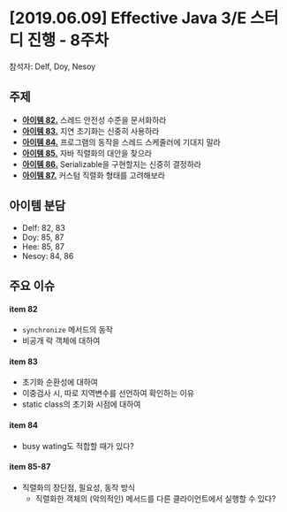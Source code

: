 # [2019.06.09] Effective Java 3/E 스터디 진행 - 8주차
참석자: Delf, Doy, Nesoy
## 주제
- [**아이템 82.**](../chapter11/item82.md) 스레드 안전성 수준을 문서화하라 
- [**아이템 83.**](../chapter11/item83.md) 지연 초기화는 신중히 사용하라 
- [**아이템 84.**](../chapter11/item84.md) 프로그램의 동작을 스레드 스케줄러에 기대지 말라 
- [**아이템 85.**](../chapter12/item85.md) 자바 직렬화의 대안을 찾으라 
- [**아이템 86.**](../chapter12/item86.md) Serializable을 구현할지는 신중히 결정하라 
- [**아이템 87.**](../chapter12/item87.md) 커스텀 직렬화 형태를 고려해보라 

## 아이템 분담
- Delf: 82, 83
- Doy: 85, 87
- Hee: 85, 87
- Nesoy: 84, 86

## 주요 이슈

#### item 82
- `synchronize` 메서드의 동작
- 비공개 락 객체에 대하여

#### item 83
- 초기화 순환성에 대하여
- 이중검사 시, 따로 지역변수를 선언하여 확인하는 이유
- static class의 초기화 시점에 대하여

#### item 84
- busy wating도 적합할 때가 있다?

#### item 85-87
- 직렬화의 장단점, 필요성, 동작 방식
  - 직렬화한 객체의 (악의적인) 메서드를 다른 클라이언트에서 실행할 수 있다?
